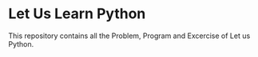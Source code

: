 # Let Us Learn Python
This repository contains all the Problem, Program and Excercise of Let us Python. 
